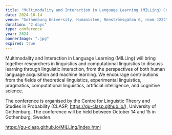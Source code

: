 ```yaml
---
title: "Multimodality and Interaction in Language Learning (MILLing) Conference"
date: 2024-10-14
venue: "Gothenburg University, Humanisten, Renströmsgatan 6, room J222"
duration: "2 days"
type: conference
year: 2024
bannerImage: ".jpg"
expired: true
---
```


Multimodality and Interaction in Language Learning (MILLing) will bring together researchers in linguistics and computational linguistics to discuss learning through linguistic interaction, from the perspectives of both human language acquisition and machine learning. We encourage contributions from the fields of theoretical linguistics, experimental linguistics, pragmatics, computational linguistics, artificial intelligence, and cognitive science.

The conference is organised by the Centre for Linguistic Theory and Studies in Probability (CLASP, https://gu-clasp.github.io/), University of Gothenburg. The conference will be held between October 14 and 15 in Gothenburg, Sweden.

https://gu-clasp.github.io/MILLing/index.html

